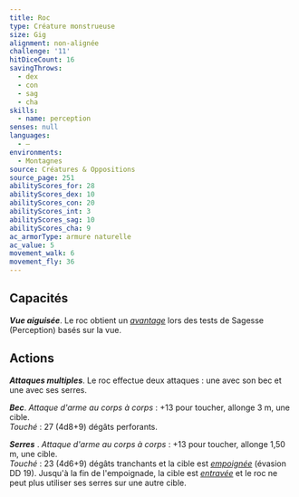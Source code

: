```yaml
---
title: Roc
type: Créature monstrueuse
size: Gig
alignment: non-alignée
challenge: '11'
hitDiceCount: 16
savingThrows:
  - dex
  - con
  - sag
  - cha
skills:
  - name: perception
senses: null
languages:
  - —
environments:
  - Montagnes
source: Créatures & Oppositions
source_page: 251
abilityScores_for: 28
abilityScores_dex: 10
abilityScores_con: 20
abilityScores_int: 3
abilityScores_sag: 10
abilityScores_cha: 9
ac_armorType: armure naturelle
ac_value: 5
movement_walk: 6
movement_fly: 36
---
```

## Capacités
_**Vue aiguisée**_. Le roc obtient un [_avantage_](/utiliser-les-caracteristiques/#avantage-et-desavantage) lors des tests de Sagesse (Perception) basés sur la vue.

## Actions
_**Attaques multiples**_. Le roc effectue deux attaques : une avec son bec et une avec ses serres.

_**Bec**_. _Attaque d'arme au corps à corps_ : +13 pour toucher, allonge 3 m, une cible.  
_Touché_ : 27 (4d8+9) dégâts perforants.

_**Serres**_ . _Attaque d'arme au corps à corps_ : +13 pour toucher, allonge 1,50 m, une cible.  
_Touché_ : 23 (4d6+9) dégâts tranchants et la cible est [_empoignée_](/gerer-la-sante-du-personnage/#empoigne) (évasion DD 19). Jusqu'à la fin de l'empoignade, la cible est [_entravée_](/gerer-la-sante-du-personnage/#entrave) et le roc ne peut plus utiliser ses serres sur une autre cible.
